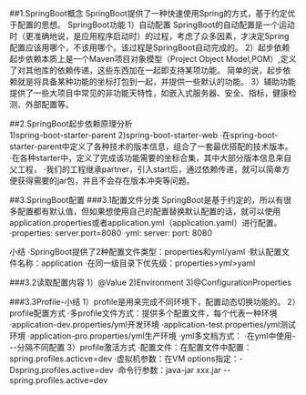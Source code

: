 ##1.SpringBoot概念
    SpringBoot提供了一种快速使用Spring的方式，基于约定优于配置的思想。
    SpringBoot功能
        1）自动配置
        SpringBoot的自动配置是一个运动时（更准确地说，是应用程序启动时）的过程，考虑了众多因素，才决定Spring配置应该用哪个，不该用哪个。该过程是SpringBoot自动完成的。
        2）起步依赖
        起步依赖本质上是一个Maven项目对象模型（Project Object Model,POM）,定义了对其他库的依赖传递，这些东西加在一起即支持某项功能。
        简单的说，起步依赖就是将具备某种功能的坐标打包到一起，并提供一些默认的功能。
        3）辅助功能
        提供了一些大项目中常见的非功能天特性，如嵌入式服务器、安全、指标，健康检测、外部配置等。
        
##2.SpringBoot起步依赖原理分析</br>
1)spring-boot-starter-parent
2)spring-boot-starter-web
·在spring-boot-starter-parent中定义了各种技术的版本信息，组合了一套最优搭配的技术版本。
·在各种starter中，定义了完成该功能需要的坐标合集，其中大部分版本信息来自父工程，
·我们的工程继承partner，引入start后，通过依赖传递，就可以简单方便获得需要的jar包，并且不会存在版本冲突等问题。

##3.SpringBoot配置
###3.1配置文件分类
SpringBoot是基于约定的，所以有很多配置都有默认值，但如果想使用自己的配置替换默认配置的话，就可以使用application.properties或者application.yml（application.yaml）进行配置。
·properties:
server.port=8080
·yml:
server:
    port: 8080

小结
·SpringBoot提供了2种配置文件类型：properties和yml/yaml
·默认配置文件名称：application
·在同一级目录下优先级：properties>yml>yaml

###3.2读取配置内容
1）@Value
2)Environment
3)@ConfigurationProperties

###3.3Profile-小结
1）profile是用来完成不同环境下，配置动态切换功能的。
2）profile配置方式
    ·多profile文件方式：提供多个配置文件，每个代表一种环境
        ·application-dev.properties/yml开发环境
        ·application-test.properties/yml测试环境
        ·application-pro.properties/yml生产环境
    ·yml多文档方式：
        ·在yml中使用---分隔不同配置
3）profile激活方式
    ·配置文件：在配置文件中配置：spring.profiles.acticve=dev
    ·虚拟机参数：在VM options指定：-Dspring.profiles.active=dev
    ·命令行参数：java-jar xxx.jar --spring.profiles.active=dev     